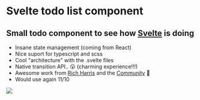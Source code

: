 # Svelte todo list component

## Small todo component to see how [Svelte](https://svelte.dev/) is doing

- Insane state management (coming from React)
- Nice suport for typescript and scss
- Cool "architecture" with the .svelte files
- Native transition API.. 😮 (charming experience!!!)
- Awesome work from [Rich Harris](https://github.com/Rich-Harris) and the [Community](https://github.com/sveltejs/svelte) 💙
- Would use again 11/10

![](https://c.tenor.com/XP6lGptE1CkAAAAM/thong-borat.gif)

